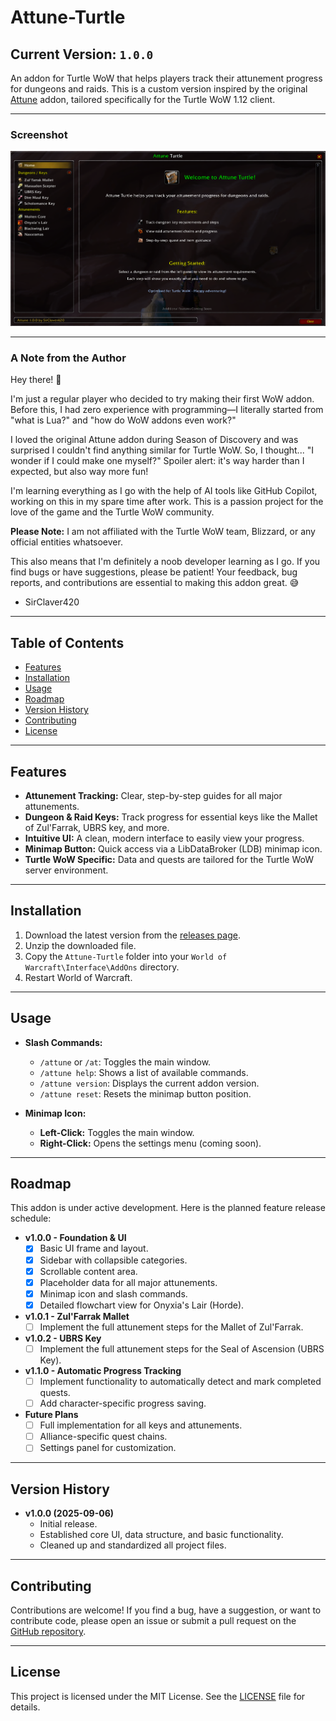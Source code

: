 # Attune-Turtle

## Current Version: `1.0.0`

An addon for Turtle WoW that helps players track their attunement progress for dungeons and raids. This is a custom version inspired by the original [Attune](https://www.curseforge.com/wow/addons/attune) addon, tailored specifically for the Turtle WoW 1.12 client.

---

### Screenshot

![Attune-Turtle Screenshot](https://raw.githubusercontent.com/SirClaver420/Attune-Turtle/main/img/main_window_06092025.png)

---

### A Note from the Author

Hey there! 👋

I'm just a regular player who decided to try making their first WoW addon. Before this, I had zero experience with programming—I literally started from "what is Lua?" and "how do WoW addons even work?"

I loved the original Attune addon during Season of Discovery and was surprised I couldn't find anything similar for Turtle WoW. So, I thought... "I wonder if I could make one myself?" Spoiler alert: it's way harder than I expected, but also way more fun!

I'm learning everything as I go with the help of AI tools like GitHub Copilot, working on this in my spare time after work. This is a passion project for the love of the game and the Turtle WoW community.

**Please Note:** I am not affiliated with the Turtle WoW team, Blizzard, or any official entities whatsoever.

This also means that I'm definitely a noob developer learning as I go. If you find bugs or have suggestions, please be patient! Your feedback, bug reports, and contributions are essential to making this addon great. 😅

- SirClaver420

---

## Table of Contents

- [Features](#features)
- [Installation](#installation)
- [Usage](#usage)
- [Roadmap](#roadmap)
- [Version History](#version-history)
- [Contributing](#contributing)
- [License](#license)

---

## Features

- **Attunement Tracking:** Clear, step-by-step guides for all major attunements.
- **Dungeon & Raid Keys:** Track progress for essential keys like the Mallet of Zul'Farrak, UBRS key, and more.
- **Intuitive UI:** A clean, modern interface to easily view your progress.
- **Minimap Button:** Quick access via a LibDataBroker (LDB) minimap icon.
- **Turtle WoW Specific:** Data and quests are tailored for the Turtle WoW server environment.

---

## Installation

1.  Download the latest version from the [releases page](https://github.com/SirClaver420/Attune-Turtle/releases).
2.  Unzip the downloaded file.
3.  Copy the `Attune-Turtle` folder into your `World of Warcraft\Interface\AddOns` directory.
4.  Restart World of Warcraft.

---

## Usage

-   **Slash Commands:**
    -   `/attune` or `/at`: Toggles the main window.
    -   `/attune help`: Shows a list of available commands.
    -   `/attune version`: Displays the current addon version.
    -   `/attune reset`: Resets the minimap button position.

-   **Minimap Icon:**
    -   **Left-Click:** Toggles the main window.
    -   **Right-Click:** Opens the settings menu (coming soon).

---

## Roadmap

This addon is under active development. Here is the planned feature release schedule:

-   **v1.0.0 - Foundation & UI**
    -   [x] Basic UI frame and layout.
    -   [x] Sidebar with collapsible categories.
    -   [x] Scrollable content area.
    -   [x] Placeholder data for all major attunements.
    -   [x] Minimap icon and slash commands.
    -   [x] Detailed flowchart view for Onyxia's Lair (Horde).

-   **v1.0.1 - Zul'Farrak Mallet**
    -   [ ] Implement the full attunement steps for the Mallet of Zul'Farrak.

-   **v1.0.2 - UBRS Key**
    -   [ ] Implement the full attunement steps for the Seal of Ascension (UBRS Key).

-   **v1.1.0 - Automatic Progress Tracking**
    -   [ ] Implement functionality to automatically detect and mark completed quests.
    -   [ ] Add character-specific progress saving.

-   **Future Plans**
    -   [ ] Full implementation for all keys and attunements.
    -   [ ] Alliance-specific quest chains.
    -   [ ] Settings panel for customization.

---

## Version History

-   **v1.0.0 (2025-09-06)**
    -   Initial release.
    -   Established core UI, data structure, and basic functionality.
    -   Cleaned up and standardized all project files.

---

## Contributing

Contributions are welcome! If you find a bug, have a suggestion, or want to contribute code, please open an issue or submit a pull request on the [GitHub repository](https://github.com/SirClaver420/Attune-Turtle).

---

## License

This project is licensed under the MIT License. See the [LICENSE](LICENSE) file for details.
